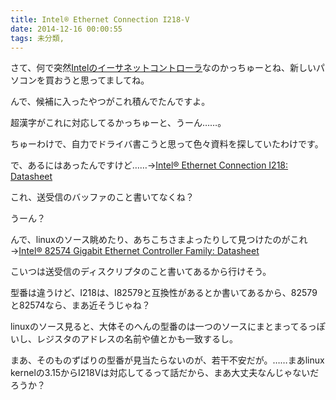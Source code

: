 ```yaml
---
title: Intel® Ethernet Connection I218-V
date: 2014-12-16 00:00:55
tags: 未分類, 
---
```

さて、何で突然<a href="http://www.intel.co.jp/content/www/jp/ja/embedded/products/networking/ethernet-connection-i218-family.html" title="インテル® イーサネット・コネクション I218 シリーズ" target="_blank">Intelのイーサネットコントローラ</a>なのかっちゅーとね、新しいパソコンを買おうと思ってましてね。

んで、候補に入ったやつがこれ積んでたんですよ。

超漢字がこれに対応してるかっちゅーと、うーん……。

ちゅーわけで、自力でドライバ書こうと思って色々資料を探していたわけです。

で、あるにはあったんですけど……→<a href="http://www.intel.co.jp/content/www/jp/ja/embedded/products/networking/ethernet-connection-i218-gbe-datasheet.html" title="Intel® Ethernet Connection I218: Datasheet" target="_blank">Intel® Ethernet Connection I218: Datasheet</a>

これ、送受信のバッファのこと書いてなくね？

うーん？

んで、linuxのソース眺めたり、あちこちさまよったりして見つけたのがこれ→<a href="http://www.intel.com/content/www/us/en/embedded/products/networking/82574l-gbe-controller-datasheet.html" title="Intel® 82574 Gigabit Ethernet Controller Family: Datasheet" target="_blank">Intel® 82574 Gigabit Ethernet Controller Family: Datasheet</a>

こいつは送受信のディスクリプタのこと書いてあるから行けそう。

型番は違うけど、I218は、I82579と互換性があるとか書いてあるから、82579と82574なら、まあ近そうじゃね？

linuxのソース見ると、大体そのへんの型番のは一つのソースにまとまってるっぽいし、レジスタのアドレスの名前や値とかも一致するし。

まあ、そのものずばりの型番が見当たらないのが、若干不安だが。……まあlinux kernelの3.15からI218Vは対応してるって話だから、まあ大丈夫なんじゃないだろうか？
